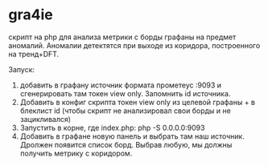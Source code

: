 # gra4ie
скрипт на php для анализа метрики с борды графаны на предмет аномалий. Аномалии детектятся при выходе из коридора, построенного на тренд+DFT.

Запуск:

1. добавить в графану источник формата прометеус <ip>:9093 и сгенерировать там токен view only. Запомнить id источника.
2. Добавить в конфиг скрипта токен view only из целевой графаны + в блеклист id (чтобы скрипт не анализировал свои борды и не зацикливался)
3. Запустить в корне, где index.php: php -S 0.0.0.0:9093
4. Добавить в графане новую панель и выбрать там наш источник. Дролжен появится список борд. Выбрав любую, мы должны получить метрику с коридором.

